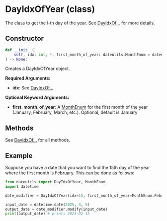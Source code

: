 # DayIdxOfYear (class)

The class to get the i-th day of the year. See [DayIdxOf...] for more details.

## Constructor

```python
def __init__(
    self, idx: int, *, first_month_of_year: dateutils.MonthEnum = dateutils.MonthEnum.January
) -> None:
```

Creates a DayIdxOfYear object.

**Required Arguments:**

- **idx**: See [DayIdxOf...]

**Optional Keyword Arguments:**

- **first_month_of_year**: A [MonthEnum] for the first month of the year (January, February, March, etc.). Optional, default is January

## Methods

See [DayIdxOf...] for all methods.

## Example

Suppose you have a date that you want to find the 15th day of the year where the first month is February. This can be done as follows:

```python
from dateutils import DayIdxOfYear, MonthEnum
import datetime

date_modifier = DayIdxOfYear(idx=15, first_month_of_year=MonthEnum.February)

input_date = datetime.date(2025, 4, 5)
output_date = date_modifier.modify(input_date)
print(output_date) # prints 2025-02-15
```


[MonthEnum]: ./MonthEnum
[DayIdxOf...]: ./DayIdxOf
